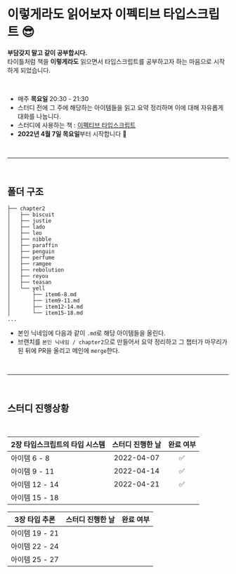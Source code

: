 # 이렇게라도 읽어보자 이펙티브 타입스크립트 😎

**부담갖지 말고 같이 공부합시다.** <br />
타이틀처럼 책을 **이렇게라도** 읽으면서 타입스크립트를 공부하고자 하는 마음으로 시작하게 되었습니다.

<br />

- 매주 **목요일** 20:30 - 21:30
- 스터디 전에 그 주에 해당하는 아이템들을 읽고 요약 정리하며 이에 대해 자유롭게 대화를 나눕니다.
- 스터디에 사용하는 책 : [이펙티브 타입스크립트](http://www.kyobobook.co.kr/product/detailViewKor.laf?mallGb=KOR&ejkGb=KOR&barcode=9788966263134)
- **2022년 4월 7일 목요일**부터 시작합니다 🚀

<br />

---

<br />

## 폴더 구조

```
├── chapter2
│   ├── biscuit
│   ├── justie
│   ├── lado
│   ├── leo
│   ├── nibble
│   ├── paraffin
│   ├── penguin
│   ├── perfume
│   ├── ramgee
│   ├── rebolution
│   ├── reyou
│   ├── teasan
│   └── yell
│       ├── item6-8.md
│       ├── item9-11.md
│       ├── item12-14.md
│       └── item15-18.md
...

```

- 본인 닉네임에 다음과 같이 `.md`로 해당 아이템들을 올린다.
- 브랜치를 `본인 닉네임 / chapter2`으로 만들어서 요약 정리하고 그 챕터가 마무리가 된 뒤에 PR을 올리고 메인에 `merge`한다.

<br />

---

<br />

## 스터디 진행상황

<br/>

| 2장 타입스크립트의 타입 시스템 | 스터디 진행한 날 | 완료 여부 |
| :----------------------------- | :--------------: | :-------: |
| 아이템 6 - 8                   |    2022-04-07    |    ✅     |
| 아이템 9 - 11                  |    2022-04-14    |    ✅     |
| 아이템 12 - 14                 |    2022-04-21    |    ✅     |
| 아이템 15 - 18                 |                  |           |

| 3장 타입 추론  | 스터디 진행한 날 | 완료 여부 |
| :------------: | :--------------: | :-------: |
| 아이템 19 - 21 |                  |           |
| 아이템 22 - 24 |                  |           |
| 아이템 25 - 27 |                  |           |
